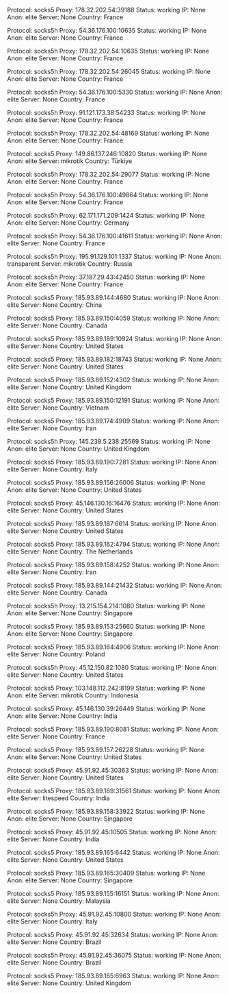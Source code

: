 Protocol: socks5
Proxy: 178.32.202.54:39188
Status: working
IP: None
Anon: elite
Server: None
Country: France

Protocol: socks5h
Proxy: 54.36.176.100:10635
Status: working
IP: None
Anon: elite
Server: None
Country: France

Protocol: socks5h
Proxy: 178.32.202.54:10635
Status: working
IP: None
Anon: elite
Server: None
Country: France

Protocol: socks5h
Proxy: 178.32.202.54:26045
Status: working
IP: None
Anon: elite
Server: None
Country: France

Protocol: socks5h
Proxy: 54.36.176.100:5330
Status: working
IP: None
Anon: elite
Server: None
Country: France

Protocol: socks5h
Proxy: 91.121.173.38:54233
Status: working
IP: None
Anon: elite
Server: None
Country: France

Protocol: socks5h
Proxy: 178.32.202.54:48169
Status: working
IP: None
Anon: elite
Server: None
Country: France

Protocol: socks5
Proxy: 149.86.137.246:10820
Status: working
IP: None
Anon: elite
Server: mikrotik
Country: Türkiye

Protocol: socks5h
Proxy: 178.32.202.54:29077
Status: working
IP: None
Anon: elite
Server: None
Country: France

Protocol: socks5h
Proxy: 54.36.176.100:49864
Status: working
IP: None
Anon: elite
Server: None
Country: France

Protocol: socks5h
Proxy: 62.171.171.209:1424
Status: working
IP: None
Anon: elite
Server: None
Country: Germany

Protocol: socks5h
Proxy: 54.36.176.100:41611
Status: working
IP: None
Anon: elite
Server: None
Country: France

Protocol: socks5h
Proxy: 195.91.129.101:1337
Status: working
IP: None
Anon: transparent
Server: mikrotik
Country: Russia

Protocol: socks5h
Proxy: 37.187.29.43:42450
Status: working
IP: None
Anon: elite
Server: None
Country: France

Protocol: socks5
Proxy: 185.93.89.144:4680
Status: working
IP: None
Anon: elite
Server: None
Country: China

Protocol: socks5
Proxy: 185.93.89.150:4059
Status: working
IP: None
Anon: elite
Server: None
Country: Canada

Protocol: socks5
Proxy: 185.93.89.189:10924
Status: working
IP: None
Anon: elite
Server: None
Country: United States

Protocol: socks5
Proxy: 185.93.89.182:18743
Status: working
IP: None
Anon: elite
Server: None
Country: United States

Protocol: socks5
Proxy: 185.93.89.152:4302
Status: working
IP: None
Anon: elite
Server: None
Country: United Kingdom

Protocol: socks5
Proxy: 185.93.89.150:12191
Status: working
IP: None
Anon: elite
Server: None
Country: Vietnam

Protocol: socks5
Proxy: 185.93.89.174:4909
Status: working
IP: None
Anon: elite
Server: None
Country: Iran

Protocol: socks5h
Proxy: 145.239.5.238:25569
Status: working
IP: None
Anon: elite
Server: None
Country: United Kingdom

Protocol: socks5
Proxy: 185.93.89.190:7281
Status: working
IP: None
Anon: elite
Server: None
Country: Italy

Protocol: socks5
Proxy: 185.93.89.156:26006
Status: working
IP: None
Anon: elite
Server: None
Country: United States

Protocol: socks5
Proxy: 45.146.130.16:16476
Status: working
IP: None
Anon: elite
Server: None
Country: United States

Protocol: socks5
Proxy: 185.93.89.187:6614
Status: working
IP: None
Anon: elite
Server: None
Country: United States

Protocol: socks5
Proxy: 185.93.89.162:4794
Status: working
IP: None
Anon: elite
Server: None
Country: The Netherlands

Protocol: socks5
Proxy: 185.93.89.158:4252
Status: working
IP: None
Anon: elite
Server: None
Country: Iran

Protocol: socks5
Proxy: 185.93.89.144:21432
Status: working
IP: None
Anon: elite
Server: None
Country: Canada

Protocol: socks5h
Proxy: 13.215.154.214:1080
Status: working
IP: None
Anon: elite
Server: None
Country: Singapore

Protocol: socks5
Proxy: 185.93.89.153:25660
Status: working
IP: None
Anon: elite
Server: None
Country: Singapore

Protocol: socks5
Proxy: 185.93.89.164:4906
Status: working
IP: None
Anon: elite
Server: None
Country: Poland

Protocol: socks5h
Proxy: 45.12.150.82:1080
Status: working
IP: None
Anon: elite
Server: None
Country: United States

Protocol: socks5
Proxy: 103.148.112.242:8199
Status: working
IP: None
Anon: elite
Server: mikrotik
Country: Indonesia

Protocol: socks5
Proxy: 45.146.130.39:26449
Status: working
IP: None
Anon: elite
Server: None
Country: India

Protocol: socks5
Proxy: 185.93.89.190:8081
Status: working
IP: None
Anon: elite
Server: None
Country: France

Protocol: socks5
Proxy: 185.93.89.157:26228
Status: working
IP: None
Anon: elite
Server: None
Country: United States

Protocol: socks5
Proxy: 45.91.92.45:30363
Status: working
IP: None
Anon: elite
Server: None
Country: United States

Protocol: socks5
Proxy: 185.93.89.169:31561
Status: working
IP: None
Anon: elite
Server: litespeed
Country: India

Protocol: socks5
Proxy: 185.93.89.158:33922
Status: working
IP: None
Anon: elite
Server: None
Country: Singapore

Protocol: socks5
Proxy: 45.91.92.45:10505
Status: working
IP: None
Anon: elite
Server: None
Country: India

Protocol: socks5
Proxy: 185.93.89.165:6442
Status: working
IP: None
Anon: elite
Server: None
Country: United States

Protocol: socks5
Proxy: 185.93.89.165:30409
Status: working
IP: None
Anon: elite
Server: None
Country: Singapore

Protocol: socks5
Proxy: 185.93.89.155:16151
Status: working
IP: None
Anon: elite
Server: None
Country: Malaysia

Protocol: socks5h
Proxy: 45.91.92.45:10800
Status: working
IP: None
Anon: elite
Server: None
Country: Italy

Protocol: socks5
Proxy: 45.91.92.45:32634
Status: working
IP: None
Anon: elite
Server: None
Country: Brazil

Protocol: socks5h
Proxy: 45.91.92.45:36075
Status: working
IP: None
Anon: elite
Server: None
Country: Brazil

Protocol: socks5
Proxy: 185.93.89.165:6963
Status: working
IP: None
Anon: elite
Server: None
Country: United Kingdom

